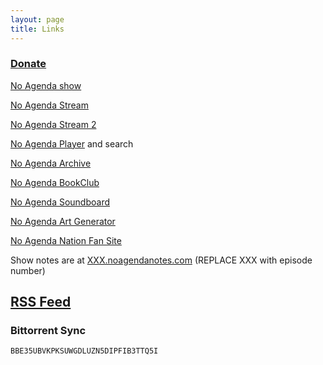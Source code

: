 ```yaml
---
layout: page
title: Links
---
```


### [Donate](http://www.noagendashow.com/donations/)


[No Agenda show](http://www.noagendashow.com/)

[No Agenda Stream](http://noagendastream.com/)

[No Agenda Stream 2](http://listen.noagendastream.com/)

[No Agenda Player](https://www.noagendaplayer.com) and search

[No Agenda Archive](http://archive.noagendanotes.com/)

[No Agenda BookClub](http://noagendabookclub.com/)

[No Agenda Soundboard](http://noagendasound.com/)

[No Agenda Art Generator](https://noagendaartgenerator.com/)

[No Agenda Nation Fan Site](http://noagendanation.com/)

Show notes are at [XXX.noagendanotes.com](http://XXX.noagendanotes.com/) (REPLACE XXX with episode number)

## [RSS Feed](http://feed.nashownotes.com/rss.xml)

### Bittorrent Sync
`BBE35UBVKPKSUWGDLUZN5DIPFIB3TTQ5I`
